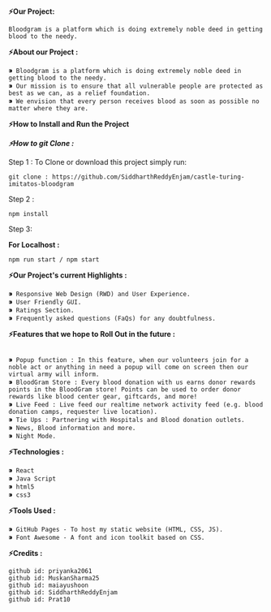 **⚡️Our Project:** 

 ```
 Bloodgram is a platform which is doing extremely noble deed in getting blood to the needy. 
 ```

**⚡️About our Project :**

 ```
⁍ Bloodgram is a platform which is doing extremely noble deed in getting blood to the needy.
⁍ Our mission is to ensure that all vulnerable people are protected as best as we can, as a relief foundation.
⁍ We envision that every person receives blood as soon as possible no matter where they are.
 ```


**⚡️How to Install and Run the Project**

***⚡️How to git Clone :***

Step 1 : To Clone or download this project simply run:

 ```
 git clone : https://github.com/SiddharthReddyEnjam/castle-turing-imitatos-bloodgram 
 ```

Step 2 :

 ```
npm install
```

Step 3: 

**For Localhost :**

 ```
 npm run start / npm start
 ```

**⚡️Our Project's current Highlights :**
 ```
⁍ Responsive Web Design (RWD) and User Experience.
⁍ User Friendly GUI.
⁍ Ratings Section.
⁍ Frequently asked questions (FaQs) for any doubtfulness.
 ```

**⚡️Features that we hope to Roll Out in the future :**
 ```

⁍ Popup function : In this feature, when our volunteers join for a noble act or anything in need a popup will come on screen then our virtual army will inform.
⁍ BloodGram Store : Every blood donation with us earns donor rewards points in the BloodGram store! Points can be used to order donor rewards like blood center gear, giftcards, and more!
⁍ Live Feed : Live feed our realtime network activity feed (e.g. blood donation camps, requester live location).
⁍ Tie Ups : Partnering with Hospitals and Blood donation outlets.
⁍ News, Blood information and more.
⁍ Night Mode.
 ```

**⚡️Technologies :**

 ```
⁍ React
⁍ Java Script
⁍ html5
⁍ css3
 ```

**⚡️Tools Used :**
 ```
⁍ GitHub Pages - To host my static website (HTML, CSS, JS).
⁍ Font Awesome - A font and icon toolkit based on CSS.
 ```

**⚡️Credits :**
 ```
github id: priyanka2061
github id: MuskanSharma25
github id: maiayushoon
github id: SiddharthReddyEnjam
github id: Prat10
 ```
